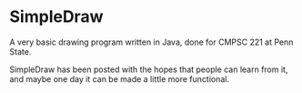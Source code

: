 SimpleDraw
==========

A very basic drawing program written in Java, done for CMPSC 221 at Penn State.

SimpleDraw has been posted with the hopes that people can learn from it, and maybe one day it can be made a little more functional.
